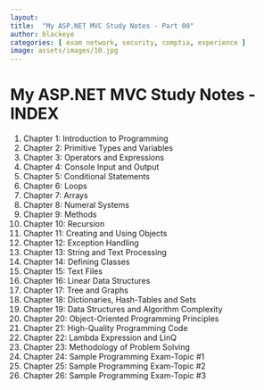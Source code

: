 ```yaml
---
layout: 
title:  "My ASP.NET MVC Study Notes - Part 00"
author: blackeye
categories: [ exam network, security, comptia, experience ]
image: assets/images/10.jpg
---
```


# My ASP.NET MVC Study Notes - INDEX
1. Chapter 1: Introduction to Programming
2. Chapter 2: Primitive Types and Variables
3. Chapter 3: Operators and Expressions
4. Chapter 4: Console Input and Output
5. Chapter 5: Conditional Statements
6. Chapter 6: Loops
7. Chapter 7: Arrays
8. Chapter 8: Numeral Systems
9. Chapter 9: Methods
10. Chapter 10: Recursion
11. Chapter 11: Creating and Using Objects
12. Chapter 12: Exception Handling
13. Chapter 13: String and Text Processing
14. Chapter 14: Defining Classes
15. Chapter 15: Text Files
16. Chapter 16: Linear Data Structures
17. Chapter 17: Tree and Graphs
18. Chapter 18: Dictionaries, Hash-Tables and Sets
19. Chapter 19: Data Structures and Algorithm Complexity
20. Chapter 20: Object-Oriented Programming Principles
21. Chapter 21: High-Quality Programming Code
22. Chapter 22: Lambda Expression and LinQ
23. Chapter 23: Methodology of Problem Solving
24. Chapter 24: Sample Programming Exam-Topic #1
25. Chapter 25: Sample Programming Exam-Topic #2
26. Chapter 26: Sample Programming Exam-Topic #3